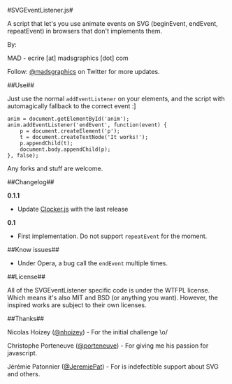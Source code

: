 #SVGEventListener.js#

A script that let's you use animate events on SVG (beginEvent, endEvent, repeatEvent) in browsers that don't implements them.

By:

MAD - ecrire [at] madsgraphics [dot] com


Follow: [@madsgraphics](http://twitter.com/madsgraphics) on Twitter for more updates.

##Use##

Just use the normal `addEventListener` on your elements, and the script with automagically fallback to the correct event :]

    anim = document.getElementById('anim');
    anim.addEventListener('endEvent', function(event) {
        p = document.createElement('p');
        t = document.createTextNode('It works!');
        p.appendChild(t);
        document.body.appendChild(p);
    }, false);

Any forks and stuff are welcome.

##Changelog##

**0.1.1**

* Update [Clocker.js](https://github.com/madsgraphics/clocker.js) with the last release


**0.1**

* First implementation. Do not support `repeatEvent` for the moment.


##Know issues##

* Under Opera, a bug call the `endEvent` multiple times.


##License##

All of the SVGEventListener specific code is under the WTFPL license. Which means it's also MIT and BSD (or anything you want). However, the inspired works are subject to their own licenses.


##Thanks##

Nicolas Hoizey ([@nhoizey](http://twitter.com/nhoizey)) - For the initial challenge \o/

Christophe Porteneuve ([@porteneuve](http://twitter.com/porteneuve)) - For giving me his passion for javascript.

Jérémie Patonnier ([@JeremiePat](http://twitter.com/jeremiepat)) - For is indefectible support about SVG and others.
